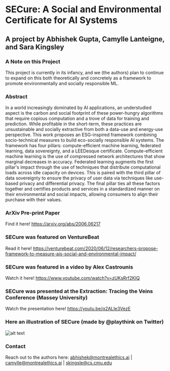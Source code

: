 # SECure: A Social and Environmental Certificate for AI Systems
## A project by Abhishek Gupta, Camylle Lanteigne, and Sara Kingsley

### A Note on this Project
This project is currently in its infancy, and we (the authors) plan to continue to expand on this both theoretically and concretely as a framework to promote environmentally and socially responsible ML.

### Abstract
In a world increasingly dominated by AI applications, an understudied aspect is the carbon and social footprint of these power-hungry algorithms that require copious computation and a trove of data for training and prediction. While profitable in the short-term, these practices are unsustainable and socially extractive from both a data-use and energy-use perspective. This work proposes an ESG-inspired framework combining socio-technical measures to build eco-socially responsible AI systems. The framework has four pillars: compute-efficient machine learning, federated learning, data sovereignty, and a LEEDesque certificate.
Compute-efficient machine learning is the use of compressed network architectures that show marginal decreases in accuracy. Federated learning augments the first pillar's impact through the use of techniques that distribute computational loads across idle capacity on devices. This is paired with the third pillar of data sovereignty to ensure the privacy of user data via techniques like use-based privacy and differential privacy. The final pillar ties all these factors together and certifies products and services in a standardized manner on their environmental and social impacts, allowing consumers to align their purchase with their values.

### ArXiv Pre-print Paper
Find it here! <https://arxiv.org/abs/2006.06217>

### SECure was featured on VentureBeat
Read it here! <https://venturebeat.com/2020/06/12/researchers-propose-framework-to-measure-ais-social-and-environmental-impact/>

### SECure was featured in a video by Alex Castrounis
Watch it here! <https://www.youtube.com/watch?v=zUKsRrf2KIQ>

### SECure was presented at the Extraction: Tracing the Veins Conference (Massey University)
Watch the presentation here! <https://youtu.be/q2ALIe3VezE>

### Here an illustration of SECure (made by @playthink on Twitter)
![alt text](https://raw.githubusercontent.com/ai-ethics/SECure-A-Social-and-Environmental-Certificate-for-AI-Systems/master/SECure%20Playthink.jpg)


### Contact
Reach out to the authors here: abhishek@montrealethics.ai | camylle@montrealethics.ai | skingsle@cs.cmu.edu
